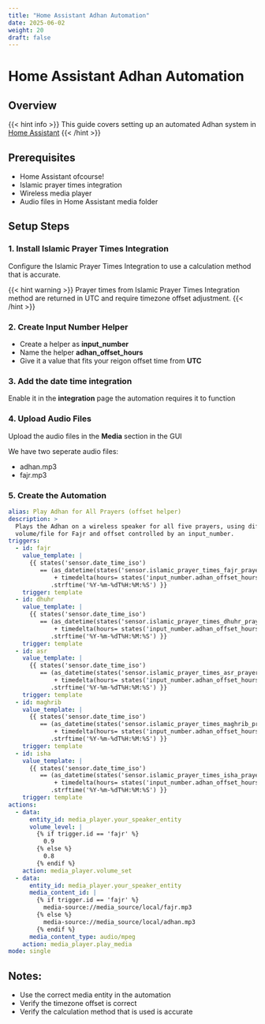 ```yaml
---
title: "Home Assistant Adhan Automation"
date: 2025-06-02
weight: 20
draft: false
---
```


# Home Assistant Adhan Automation

## Overview

{{< hint info >}}
This guide covers setting up an automated Adhan system in <a href="https://home-assistant.io">Home Assistant</a>
{{< /hint >}}


## Prerequisites

- Home Assistant ofcourse!
- Islamic prayer times integration
- Wireless media player
- Audio files in Home Assistant media folder

## Setup Steps

### 1. Install Islamic Prayer Times Integration

Configure the Islamic Prayer Times Integration to use a calculation method that is accurate.

{{< hint warning >}}
Prayer times from Islamic Prayer Times Integration method are returned in UTC and require timezone offset adjustment.
{{< /hint >}}

### 2. Create Input Number Helper

* Create a helper as **input_number**
* Name the helper **adhan_offset_hours**
* Give it a value that fits your reigon offset time from **UTC**

### 3. Add the date time integration

Enable it in the **integration** page the automation requires it to function

### 4. Upload Audio Files
Upload the audio files in the **Media** section in the GUI

We have two seperate audio files:
* adhan.mp3
* fajr.mp3


### 5. Create the Automation

```yaml
alias: Play Adhan for All Prayers (offset helper)
description: >
  Plays the Adhan on a wireless speaker for all five prayers, using different
  volume/file for Fajr and offset controlled by an input_number.
triggers:
  - id: fajr
    value_template: |
      {{ states('sensor.date_time_iso')
         == (as_datetime(states('sensor.islamic_prayer_times_fajr_prayer')) 
             + timedelta(hours= states('input_number.adhan_offset_hours')|float ))
            .strftime('%Y-%m-%dT%H:%M:%S') }}
    trigger: template
  - id: dhuhr
    value_template: |
      {{ states('sensor.date_time_iso')
         == (as_datetime(states('sensor.islamic_prayer_times_dhuhr_prayer')) 
             + timedelta(hours= states('input_number.adhan_offset_hours')|float ))
            .strftime('%Y-%m-%dT%H:%M:%S') }}
    trigger: template
  - id: asr
    value_template: |
      {{ states('sensor.date_time_iso')
         == (as_datetime(states('sensor.islamic_prayer_times_asr_prayer')) 
             + timedelta(hours= states('input_number.adhan_offset_hours')|float ))
            .strftime('%Y-%m-%dT%H:%M:%S') }}
    trigger: template
  - id: maghrib
    value_template: |
      {{ states('sensor.date_time_iso')
         == (as_datetime(states('sensor.islamic_prayer_times_maghrib_prayer')) 
             + timedelta(hours= states('input_number.adhan_offset_hours')|float ))
            .strftime('%Y-%m-%dT%H:%M:%S') }}
    trigger: template
  - id: isha
    value_template: |
      {{ states('sensor.date_time_iso')
         == (as_datetime(states('sensor.islamic_prayer_times_isha_prayer')) 
             + timedelta(hours= states('input_number.adhan_offset_hours')|float ))
            .strftime('%Y-%m-%dT%H:%M:%S') }}
    trigger: template
actions:
  - data:
      entity_id: media_player.your_speaker_entity
      volume_level: |
        {% if trigger.id == 'fajr' %}
          0.9
        {% else %}
          0.8
        {% endif %}
    action: media_player.volume_set
  - data:
      entity_id: media_player.your_speaker_entity
      media_content_id: |
        {% if trigger.id == 'fajr' %}
          media-source://media_source/local/fajr.mp3
        {% else %}
          media-source://media_source/local/adhan.mp3
        {% endif %}
      media_content_type: audio/mpeg
    action: media_player.play_media
mode: single
```

## Notes:
*  Use the correct media entity in the automation
*  Verify the timezone offset is correct
*  Verify the calculation method that is used is accurate
